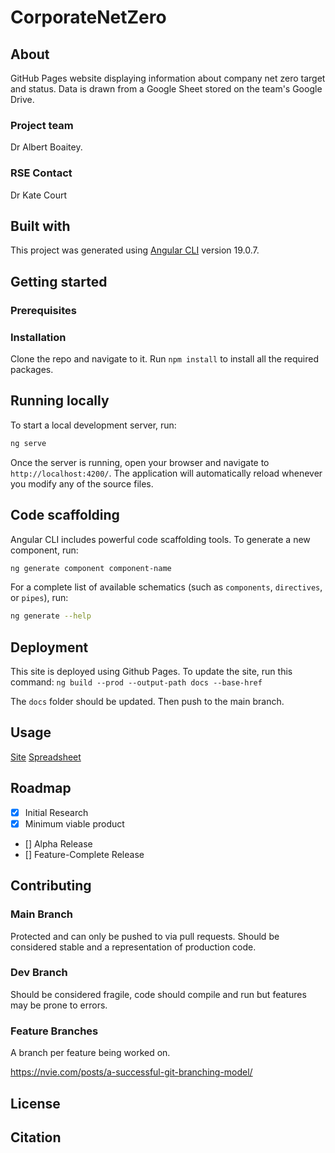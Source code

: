 # CorporateNetZero



## About 
GitHub Pages website displaying information about company net zero target and status. Data is drawn from a Google Sheet stored on the team's Google Drive.

### Project team
Dr Albert Boaitey. 

### RSE Contact 
Dr Kate Court

## Built with
This project was generated using [Angular CLI](https://github.com/angular/angular-cli) version 19.0.7.

## Getting started

### Prerequisites 

### Installation
Clone the repo and navigate to it. Run ```npm install``` to install all the required packages.

## Running locally

To start a local development server, run:

```bash
ng serve
```

Once the server is running, open your browser and navigate to `http://localhost:4200/`. The application will automatically reload whenever you modify any of the source files.

## Code scaffolding

Angular CLI includes powerful code scaffolding tools. To generate a new component, run:

```bash
ng generate component component-name
```

For a complete list of available schematics (such as `components`, `directives`, or `pipes`), run:

```bash
ng generate --help
```

## Deployment

This site is deployed using Github Pages. To update the site, run this command:
`ng build --prod --output-path docs --base-href `    

The `docs` folder should be updated. Then push to the main branch. 


## Usage

[Site](https://newcastlerse.github.io/corporate-net-zero/)
[Spreadsheet](https://docs.google.com/spreadsheets/d/1kIRn2RuUiMKBEuEtkPRRMJxG3NMRpu1lnuuhiV93zE0/edit?usp=sharing)


## Roadmap

- [x] Initial Research  
- [x] Minimum viable product  
- [] Alpha Release  
- [] Feature-Complete Release  

## Contributing

### Main Branch
Protected and can only be pushed to via pull requests. Should be considered stable and a representation of production code.

### Dev Branch
Should be considered fragile, code should compile and run but features may be prone to errors.

### Feature Branches
A branch per feature being worked on.

https://nvie.com/posts/a-successful-git-branching-model/

## License

## Citation
